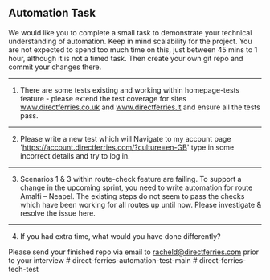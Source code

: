 ## Automation Task

We would like you to complete a small task to demonstrate your technical understanding of automation. Keep in mind scalability for the project. You are not expected to spend too much time on this, just between 45 mins to 1 hour, although it is not a timed task. Then create your own git repo and commit your changes there.

---    

1. There are some tests existing and working within homepage-tests feature - please extend the test coverage for sites www.directferries.co.uk and www.directferries.it and ensure all the tests pass. 

---

2. Please write a new test which will Navigate to my account page 'https://account.directferries.com/?culture=en-GB' type in some incorrect details and try to log in. 
   
---

3. Scenarios 1 & 3 within route-check feature are failing. To support a change in the upcoming sprint, you need to write automation for route Amalfi – Neapel. The existing steps do not seem to pass the checks which have been working for all routes up until now. Please investigate & resolve the issue here. 

---

4. If you had extra time, what would you have done differently?

Please send your finished repo via email to racheld@directferries.com prior to your interview
#   d i r e c t - f e r r i e s - a u t o m a t i o n - t e s t - m a i n  
 #   d i r e c t - f e r r i e s - t e c h - t e s t  
 